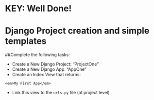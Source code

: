 # KEY: Well Done!

# Django Project creation and simple templates

##Complete the following tasks:
* Create a New Django Project: “ProjectOne”
* Create a New Django App: “AppOne”
* Create an Index View that returns:
```
<em>My First App</em>
```
* Link this view to the ```urls.py``` file (at project level)

